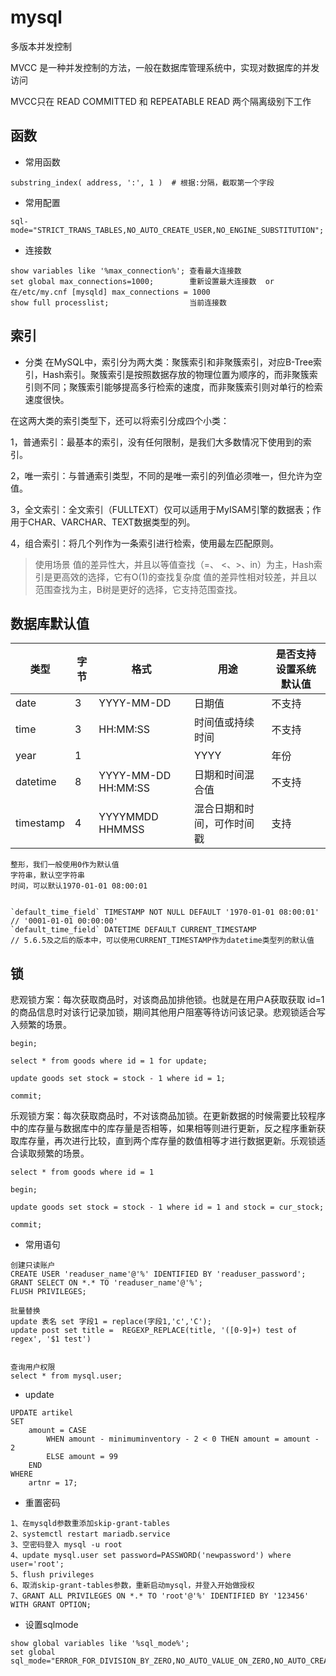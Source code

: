 # mysql


多版本并发控制

MVCC 是一种并发控制的方法，一般在数据库管理系统中，实现对数据库的并发访问

MVCC只在 READ COMMITTED 和 REPEATABLE READ 两个隔离级别下工作



## 函数
- 常用函数

```
substring_index( address, ':', 1 )  # 根据:分隔，截取第一个字段
```


- 常用配置

```
sql-mode="STRICT_TRANS_TABLES,NO_AUTO_CREATE_USER,NO_ENGINE_SUBSTITUTION";
```


- 连接数

```
show variables like '%max_connection%'; 查看最大连接数
set global max_connections=1000;        重新设置最大连接数  or 在/etc/my.cnf [mysqld] max_connections = 1000
show full processlist;                  当前连接数
```

## 索引

- 分类
在MySQL中，索引分为两大类：聚簇索引和非聚簇索引，对应B-Tree索引，Hash索引。聚簇索引是按照数据存放的物理位置为顺序的，而非聚簇索引则不同；聚簇索引能够提高多行检索的速度，而非聚簇索引则对单行的检索速度很快。

在这两大类的索引类型下，还可以将索引分成四个小类：

1，普通索引：最基本的索引，没有任何限制，是我们大多数情况下使用到的索引。

2，唯一索引：与普通索引类型，不同的是唯一索引的列值必须唯一，但允许为空值。

3，全文索引：全文索引（FULLTEXT）仅可以适用于MyISAM引擎的数据表；作用于CHAR、VARCHAR、TEXT数据类型的列。

4，组合索引：将几个列作为一条索引进行检索，使用最左匹配原则。


> 使用场景
值的差异性大，并且以等值查找（=、 <、>、in）为主，Hash索引是更高效的选择，它有O(1)的查找复杂度
值的差异性相对较差，并且以范围查找为主，B树是更好的选择，它支持范围查找。



## 数据库默认值

|类型|	字节	|格式	|用途	|是否支持设置系统默认值|
|---|---|---|----|---|
|date|	3|	YYYY-MM-DD	|日期值	|不支持|
|time|	3|	HH:MM:SS	|时间值或持续时间	|不支持|
|year|	1|	|YYYY	|年份	|不支持|
|datetime|	8|	YYYY-MM-DD HH:MM:SS	|日期和时间混合值	|不支持|
|timestamp|	4|	YYYYMMDD HHMMSS	|混合日期和时间，可作时间戳	|支持|

```
整形，我们一般使用0作为默认值
字符串，默认空字符串
时间，可以默认1970-01-01 08:00:01


`default_time_field` TIMESTAMP NOT NULL DEFAULT '1970-01-01 08:00:01'    // '0001-01-01 00:00:00'
`default_time_field` DATETIME DEFAULT CURRENT_TIMESTAMP                  // 5.6.5及之后的版本中，可以使用CURRENT_TIMESTAMP作为datetime类型列的默认值

```



## 锁

悲观锁方案：每次获取商品时，对该商品加排他锁。也就是在用户A获取获取 id=1 的商品信息时对该行记录加锁，期间其他用户阻塞等待访问该记录。悲观锁适合写入频繁的场景。
```
begin;

select * from goods where id = 1 for update;

update goods set stock = stock - 1 where id = 1;

commit;
```
乐观锁方案：每次获取商品时，不对该商品加锁。在更新数据的时候需要比较程序中的库存量与数据库中的库存量是否相等，如果相等则进行更新，反之程序重新获取库存量，再次进行比较，直到两个库存量的数值相等才进行数据更新。乐观锁适合读取频繁的场景。
```
select * from goods where id = 1

begin;

update goods set stock = stock - 1 where id = 1 and stock = cur_stock;

commit;
```







- 常用语句

```
创建只读账户
CREATE USER 'readuser_name'@'%' IDENTIFIED BY 'readuser_password';
GRANT SELECT ON *.* TO 'readuser_name'@'%';
FLUSH PRIVILEGES;

批量替换
update 表名 set 字段1 = replace(字段1,'c','C'); 
update post set title =  REGEXP_REPLACE(title, '([0-9]+) test of regex', '$1 test') 


查询用户权限
select * from mysql.user;
```


- update

```
UPDATE artikel 
SET 
    amount = CASE
        WHEN amount - minimuminventory - 2 < 0 THEN amount = amount - 2
        ELSE amount = 99
    END
WHERE
    artnr = 17;
```

- 重置密码

```
1、在mysqld参数重添加skip-grant-tables
2、systemctl restart mariadb.service
3、空密码登入 mysql -u root
4、update mysql.user set password=PASSWORD('newpassword') where user='root';
5、flush privileges
6、取消skip-grant-tables参数，重新启动mysql，并登入开始做授权
7、GRANT ALL PRIVILEGES ON *.* TO 'root'@'%' IDENTIFIED BY '123456' WITH GRANT OPTION;
```


- 设置sqlmode

```
show global variables like '%sql_mode%';
set global sql_mode="ERROR_FOR_DIVISION_BY_ZERO,NO_AUTO_VALUE_ON_ZERO,NO_AUTO_CREATE_USER,NO_ENGINE_SUBSTITUTION"; 
```